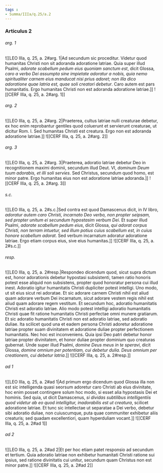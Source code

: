 ```yaml
---
tags : 
- Summa/IIIa/q.25/a.2
---
```


### Articulus 2

###### arg. 1
![[LEO IIIa, q. 25, a. 2#arg. 1|Ad secundum sic proceditur. Videtur quod humanitas Christi non sit adoranda adoratione latriae. Quia super illud Psalmi, *adorate scabellum pedum eius quoniam sanctum est*, dicit Glossa, *caro a verbo Dei assumpta sine impietate adoratur a nobis, quia nemo spiritualiter carnem eius manducat nisi prius adoret; non illa dico adoratione quae latria est, quae soli creatori debetur*. Caro autem est pars humanitatis. Ergo humanitas Christi non est adoranda adoratione latriae.]]
![[CERF IIIa, q. 25, a. 2#arg. 1]]

###### arg. 2
![[LEO IIIa, q. 25, a. 2#arg. 2|Praeterea, cultus latriae nulli creaturae debetur, ex hoc enim reprobantur gentiles quod coluerunt et servierunt creaturae, ut dicitur Rom. I. Sed humanitas Christi est creatura. Ergo non est adoranda adoratione latriae.]]
![[CERF IIIa, q. 25, a. 2#arg. 2]]

###### arg. 3
![[LEO IIIa, q. 25, a. 2#arg. 3|Praeterea, adoratio latriae debetur Deo in recognitionem maximi dominii, secundum illud Deut. VI, *dominum Deum tuum adorabis, et illi soli servies*. Sed Christus, secundum quod homo, est minor patre. Ergo humanitas eius non est adoratione latriae adoranda.]]
![[CERF IIIa, q. 25, a. 2#arg. 3]]

###### s.c.
![[LEO IIIa, q. 25, a. 2#s.c.|Sed contra est quod Damascenus dicit, in IV libro, *adoratur autem caro Christi, incarnato Deo verbo, non propter seipsam, sed propter unitum ei secundum hypostasim verbum Dei*. Et super illud Psalmi, *adorate scabellum pedum eius*, dicit Glossa, *qui adorat corpus Christi, non terram intuetur, sed illum potius cuius scabellum est, in cuius honore scabellum adorat*. Sed verbum incarnatum adoratur adoratione latriae. Ergo etiam corpus eius, sive eius humanitas.]]
![[CERF IIIa, q. 25, a. 2#s.c.]]

###### resp.
![[LEO IIIa, q. 25, a. 2#resp.|Respondeo dicendum quod, sicut supra dictum est, honor adorationis debetur hypostasi subsistenti, tamen ratio honoris potest esse aliquid non subsistens, propter quod honoratur persona cui illud inest. Adoratio igitur humanitatis Christi dupliciter potest intelligi. Uno modo, ut sit eius sicut rei adoratae. Et sic adorare carnem Christi nihil est aliud quam adorare verbum Dei incarnatum, sicut adorare vestem regis nihil est aliud quam adorare regem vestitum. Et secundum hoc, adoratio humanitatis Christi est adoratio latriae. Alio modo potest intelligi adoratio humanitatis Christi quae fit ratione humanitatis Christi perfectae omni munere gratiarum. Et sic adoratio humanitatis Christi non est adoratio latriae, sed adoratio duliae. Ita scilicet quod una et eadem persona Christi adoretur adoratione latriae propter suam divinitatem et adoratione duliae propter perfectionem humanitatis. Nec hoc est inconveniens. Quia ipsi Deo patri debetur honor latriae propter divinitatem, et honor duliae propter dominium quo creaturas gubernat. Unde super illud Psalmi, *domine Deus meus in te speravi*, dicit Glossa, *domine omnium per potentiam, cui debetur dulia. Deus omnium per creationem, cui debetur latria*.]]
![[CERF IIIa, q. 25, a. 2#resp.]]

###### ad 1
![[LEO IIIa, q. 25, a. 2#ad 1|Ad primum ergo dicendum quod Glossa illa non est sic intelligenda quasi seorsum adoretur caro Christi ab eius divinitate, hoc enim posset contingere solum hoc modo, si esset alia hypostasis Dei et hominis. Sed quia, ut dicit Damascenus, *si dividas subtilibus intelligentiis quod videtur ab eo quod intelligitur, inadorabilis est ut creatura*, scilicet adoratione latriae. Et tunc sic intellectae ut separatae a Dei verbo, debetur sibi adoratio duliae, non cuiuscumque, puta quae communiter exhibetur aliis creaturis; sed quadam excellentiori, quam hyperduliam vocant.]]
![[CERF IIIa, q. 25, a. 2#ad 1]]

###### ad 2
![[LEO IIIa, q. 25, a. 2#ad 2|Et per hoc etiam patet responsio ad secundum et tertium. Quia adoratio latriae non exhibetur humanitati Christi ratione sui ipsius, sed ratione divinitatis cui unitur, secundum quam Christus non est minor patre.]]
![[CERF IIIa, q. 25, a. 2#ad 2]]

